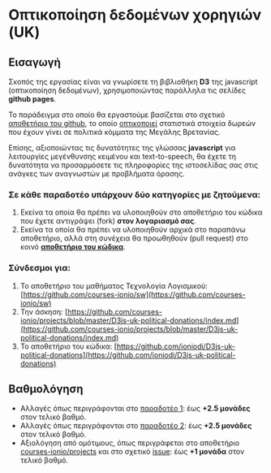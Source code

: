 # Οπτικοποίηση δεδομένων χορηγιών (UK)

## Εισαγωγή

Σκοπός της εργασίας είναι να γνωρίσετε τη βιβλιοθήκη **D3** της javascript (οπτικοποίηση δεδομένων), χρησιμοποιώντας παράλληλα τις σελίδες **github pages**.

Το παράδειγμα στο οποίο θα εργαστούμε βασίζεται στο σχετικό [αποθετήριο του github](https://github.com/ioniodi/D3js-uk-political-donations), το οποίο [οπτικοποιεί](https://ioniodi.github.io/D3js-uk-political-donations/full-viz.html) στατιστικά στοιχεία δωρεών που έχουν γίνει σε πολιτικά κόμματα της Μεγάλης Βρετανίας.

Επίσης, αξιοποιώντας τις δυνατότητες της γλώσσας **javascript** για λειτουργίες μεγένθυνσης κειμένου και text-to-speech, θα έχετε τη δυνατότητα να προσαρμόσετε τις πληροφορίες της ιστοσελίδας σας στις ανάγκες των αναγνωστών με προβλήματα όρασης.

### Σε κάθε παραδοτέο υπάρχουν **δύο κατηγορίες** με ζητούμενα:
1. Εκείνα τα οποία θα πρέπει να υλοποιηθούν στο αποθετήριο του κώδικα που έχετε αντιγράψει (fork) **στον λογαριασμό σας**.
2. Εκείνα τα οποία θα πρέπει να υλοποιηθούν αρχικά στο παραπάνω αποθετήριο, αλλά στη συνέχεια θα προωθηθούν (pull request) στο κοινό **[αποθετήριο του κώδικα](https://github.com/ioniodi/D3js-uk-political-donations)**.

### Σύνδεσμοι για:
1. Το αποθετήριο του μαθήματος Τεχνολογία Λογισμικού: [https://github.com/courses-ionio/sw](https://github.com/courses-ionio/sw)
2. Την άσκηση: [https://github.com/courses-ionio/projects/blob/master/D3js-uk-political-donations/index.md](https://github.com/courses-ionio/projects/blob/master/D3js-uk-political-donations/index.md)
3. Το αποθετήριο του κώδικα: [https://github.com/ioniodi/D3js-uk-political-donations](https://github.com/ioniodi/D3js-uk-political-donations)

## Βαθμολόγηση

* Αλλαγές όπως περιγράφονται στο [παραδοτέο 1](https://github.com/ioniodi/D3js-uk-political-donations/issues/16): έως **+2.5 μονάδες** στον τελικό βαθμό.
* Αλλαγές όπως περιγράφονται στο [παραδοτέο 2](https://github.com/ioniodi/D3js-uk-political-donations/issues/17): έως **+2.5 μονάδες** στον τελικό βαθμό.
* Αξιολόγηση από ομότιμους, όπως περιγράφεται στο αποθετήριο [courses-ionio/projects](https://github.com/courses-ionio/projects/blob/master/README.md#3-a%CE%BE%CE%B9%CE%BF%CE%BB%CF%8C%CE%B3%CE%B7%CF%83%CE%B7-%CE%B1%CF%80%CF%8C-%CE%BF%CE%BC%CE%BF%CF%84%CE%AF%CE%BC%CE%BF%CF%85%CF%82-10-30-%CE%9C%CE%B1%CE%90%CE%BF%CF%85) και στο σχετικό [issue](https://github.com/ioniodi/D3js-uk-political-donations/issues/18): έως **+1 μονάδα** στον τελικό βαθμό.
